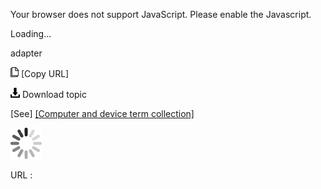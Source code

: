 Your browser does not support JavaScript. Please enable the Javascript.

Loading...

adapter

![Copy URL](adapter_files/Copy.png) [Copy URL]

![Download](adapter_files/Download.png)
Download topic

[See] [[Computer and device term collection]](https://worldready.cloudapp.net/Styleguide/Read?id=2700&topicid=26597)

![In progress](adapter_files/activity-large.gif)

URL :


